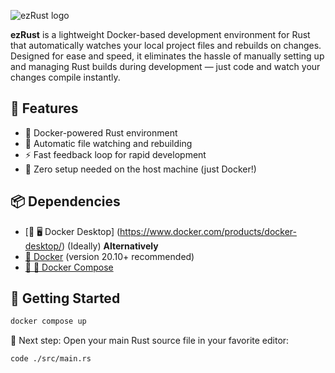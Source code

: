 ![ezRust logo](https://mullerdigital.com/external_assets/github/ezrust/ezrust-logo.png)

**ezRust** is a lightweight Docker-based development environment for Rust that automatically watches your local project files and rebuilds on changes. Designed for ease and speed, it eliminates the hassle of manually setting up and managing Rust builds during development — just code and watch your changes compile instantly.

## 🚀 Features

- 🐳 Docker-powered Rust environment
- 🔄 Automatic file watching and rebuilding
- ⚡ Fast feedback loop for rapid development
- 🔧 Zero setup needed on the host machine (just Docker!)

## 📦 Dependencies
- [🐳 🖥️ Docker Desktop] (https://www.docker.com/products/docker-desktop/) (Ideally)
**Alternatively**
- [🐳 Docker](https://docs.docker.com/get-docker/) (version 20.10+ recommended)
- [🐳 📖 Docker Compose](https://docs.docker.com/compose/)

## 🧭 Getting Started

```bash
docker compose up
```

📝 Next step:
Open your main Rust source file in your favorite editor: 
```bash
code ./src/main.rs
```
